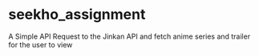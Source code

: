 # seekho_assignment
A Simple API Request to the Jinkan API and fetch anime series and trailer for the user to view
